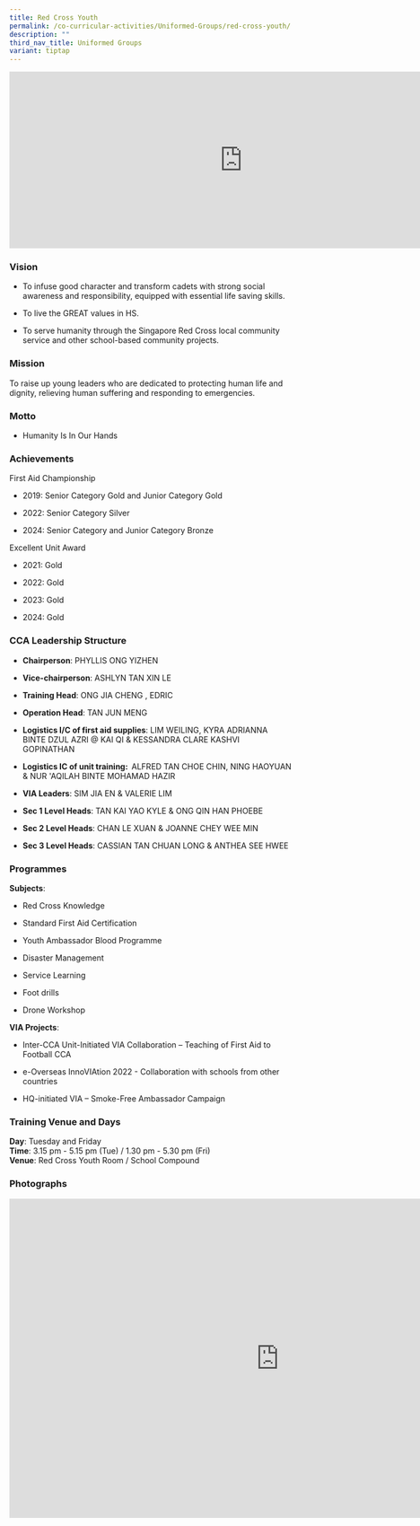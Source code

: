 ```yaml
---
title: Red Cross Youth
permalink: /co-curricular-activities/Uniformed-Groups/red-cross-youth/
description: ""
third_nav_title: Uniformed Groups
variant: tiptap
---
```

<div class="iframe-wrapper">
<iframe height="315" width="830" allowfullscreen="true" frameborder="0" src="https://www.youtube.com/embed/81Y_k6URokY"></iframe>
</div>
<h3>Vision</h3>
<ul data-tight="true" class="tight">
<li>
<p>To infuse good character and transform cadets with strong social awareness
and responsibility, equipped with essential life saving skills.</p>
</li>
<li>
<p>To live the GREAT values in HS.</p>
</li>
<li>
<p>To serve humanity through the Singapore Red Cross local community service
and other school-based community projects.</p>
</li>
</ul>
<h3>Mission</h3>
<p>To raise up young leaders who are dedicated to protecting human life and
dignity, relieving human suffering and responding to emergencies.</p>
<h3>Motto</h3>
<ul data-tight="true" class="tight">
<li>
<p>Humanity Is In Our Hands</p>
</li>
</ul>
<h3>Achievements</h3>
<p>First Aid Championship</p>
<ul data-tight="true" class="tight">
<li>
<p>2019: Senior Category Gold and Junior Category Gold</p>
</li>
<li>
<p>2022: Senior Category Silver</p>
</li>
<li>
<p>2024: Senior Category and Junior Category Bronze</p>
</li>
</ul>
<p>Excellent Unit Award</p>
<ul data-tight="true" class="tight">
<li>
<p>2021: Gold</p>
</li>
<li>
<p>2022: Gold</p>
</li>
<li>
<p>2023: Gold</p>
</li>
<li>
<p>2024: Gold</p>
</li>
</ul>
<h3>CCA Leadership Structure</h3>
<ul data-tight="true" class="tight">
<li>
<p><strong>Chairperson</strong>: PHYLLIS ONG YIZHEN</p>
</li>
<li>
<p><strong>Vice-chairperson</strong>: ASHLYN TAN XIN LE</p>
</li>
<li>
<p><strong>Training Head</strong>: ONG JIA CHENG , EDRIC</p>
</li>
<li>
<p><strong>Operation Head</strong>: TAN JUN MENG</p>
</li>
<li>
<p><strong>Logistics I/C of first aid supplies</strong>: LIM WEILING, KYRA
ADRIANNA BINTE DZUL AZRI @ KAI QI &amp; KESSANDRA CLARE KASHVI GOPINATHAN</p>
</li>
<li>
<p><strong>Logistics IC of unit training: &nbsp;</strong>ALFRED TAN CHOE
CHIN, NING HAOYUAN &amp; NUR 'AQILAH BINTE MOHAMAD HAZIR</p>
</li>
<li>
<p><strong>VIA Leaders</strong>: SIM JIA EN &amp; VALERIE LIM</p>
</li>
<li>
<p><strong>Sec 1 Level Heads</strong>: TAN KAI YAO KYLE &amp; ONG QIN HAN
PHOEBE</p>
</li>
<li>
<p><strong>Sec 2 Level Heads</strong>: CHAN LE XUAN&nbsp;&amp; JOANNE CHEY
WEE MIN</p>
</li>
<li>
<p><strong>Sec 3 Level Heads</strong>: CASSIAN TAN CHUAN LONG &amp; ANTHEA
SEE HWEE</p>
</li>
</ul>
<h3>Programmes</h3>
<p><strong>Subjects</strong>:</p>
<ul data-tight="true" class="tight">
<li>
<p>Red Cross Knowledge</p>
</li>
<li>
<p>Standard First Aid Certification</p>
</li>
<li>
<p>Youth Ambassador Blood Programme</p>
</li>
<li>
<p>Disaster Management</p>
</li>
<li>
<p>Service Learning</p>
</li>
<li>
<p>Foot drills</p>
</li>
<li>
<p>Drone Workshop</p>
</li>
</ul>
<p><strong>VIA Projects</strong>:</p>
<ul data-tight="true" class="tight">
<li>
<p>Inter-CCA Unit-Initiated VIA Collaboration – Teaching of First Aid to
Football CCA</p>
</li>
<li>
<p>e-Overseas InnoVIAtion 2022 - Collaboration with schools from other countries</p>
</li>
<li>
<p>HQ-initiated VIA – Smoke-Free Ambassador Campaign</p>
</li>
</ul>
<h3>Training Venue and Days</h3>
<p><strong>Day</strong>: Tuesday and Friday
<br><strong>Time</strong>: 3.15 pm - 5.15 pm (Tue) / 1.30 pm - 5.30 pm (Fri)
<br><strong>Venue</strong>:&nbsp;Red Cross Youth Room / School Compound</p>
<h3>Photographs</h3>
<div class="iframe-wrapper">
<iframe height="569" width="960" allowfullscreen="true" frameborder="0" src="https://docs.google.com/presentation/d/1FvSAvmmE7JbqYIwyqsE4wzYkpzCLZCrkoYaVAv1HfSs/embed?start=true&amp;loop=true&amp;delayms=3000"></iframe>
</div>
<p></p>
